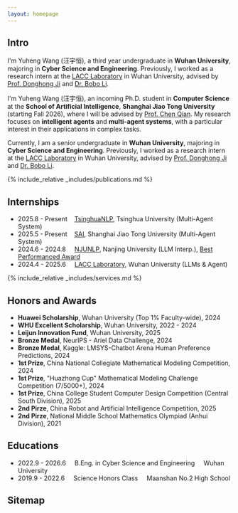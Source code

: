 ```yaml
---
layout: homepage
---
```


## Intro

I'm Yuheng Wang (汪宇恒), a third year undergraduate in **Wuhan University**, majoring in **Cyber Science and Engineering**. Previously, I worked as a research intern at the [LACC Laboratory](http://lacc.whu.edu.cn/) in Wuhan University, advised by [Prof. Donghong Ji](http://lacc.whu.edu.cn/index.php/home/read/24) and [Dr. Bobo Li](https://www.libobo.site/).

I'm Yuheng Wang (汪宇恒), an incoming Ph.D. student in **Computer Science** at the **School of Artificial Intelligence**, **Shanghai Jiao Tong University** (starting Fall 2026), where I will be advised by [Prof. Chen Qian](https://qianc62.github.io/). My research focuses on **intelligent agents** and **multi-agent systems**, with a particular interest in their applications in complex tasks.

Currently, I am a senior undergraduate in **Wuhan University**, majoring in **Cyber Science and Engineering**. Previously, I worked as a research intern at the [LACC Laboratory](http://lacc.whu.edu.cn/) in Wuhan University, advised by [Prof. Donghong Ji](http://lacc.whu.edu.cn/index.php/home/read/24) and [Dr. Bobo Li](https://www.libobo.site/).

{% include_relative _includes/publications.md %}

## Internships
- 2025.8 - Present&nbsp;&nbsp;&nbsp;&nbsp;[TsinghuaNLP](https://nlp.csai.tsinghua.edu.cn/), Tsinghua University (Multi-Agent System)
- 2025.5 - Present&nbsp;&nbsp;&nbsp;&nbsp;[SAI](https://sai.sjtu.edu.cn/), Shanghai Jiao Tong University (Multi-Agent System)
- 2024.6 - 2024.8&nbsp;&nbsp;&nbsp;&nbsp;&nbsp;[NJUNLP](http://nlp.nju.edu.cn/homepage/), Nanjing University (LLM Interp.), [Best Performanced Award](document/Best_per.pdf)
- 2024.4 - 2025.6&nbsp;&nbsp;&nbsp;&nbsp;&nbsp;[LACC Laboratory](http://lacc.whu.edu.cn/), Wuhan University (LLMs & Agent)

{% include_relative _includes/services.md %}

## Honors and Awards
- **Huawei Scholarship**, Wuhan University (Top 1% Faculty-wide), 2024 
- **WHU Excellent Scholarship**, Wuhan University, 2022 - 2024
- **Leijun Innovation Fund**, Wuhan University, 2025
- **Bronze Medal**, NeurIPS - Ariel Data Challenge, 2024
- **Bronze Medal**, Kaggle: LMSYS-Chatbot Arena Human Preference Predictions, 2024
- **1st Prize**, China National Collegiate Mathematical Modeling Competition, 2024
- **1st Prize**, "Huazhong Cup" Mathematical Modeling Challenge Competition (7/5000+), 2024
- **1st Prize**, China College Student Computer Design Competition (Central South Division), 2025
- **2nd Pirze**, China Robot and Artificial Intelligence Competition, 2025
- **2nd Pirze**, National Middle School Mathematics Olympiad (Anhui Division), 2021

## Educations
- 2022.9 - 2026.6&nbsp;&nbsp;&nbsp;&nbsp;&nbsp;B.Eng. in Cyber Science and Engineering&nbsp;&nbsp;&nbsp;&nbsp;&nbsp;Wuhan University
- 2019.9 - 2022.6&nbsp;&nbsp;&nbsp;&nbsp;&nbsp;Science Honors Class&nbsp;&nbsp;&nbsp;&nbsp;&nbsp;Maanshan No.2 High School

## Sitemap

<div style="text-align:center;">
<script type="text/javascript" id="clustrmaps" src="//cdn.clustrmaps.com/map_v2.js?cl=080808&w=300&t=n&d=CDa45gcVbHMkYeGjy6txqLqLqGnNv-a3cM0ZFJU9vWA&co=ffffff&cmo=3acc3a&cmn=ff5353&ct=808080"></script>
</div>